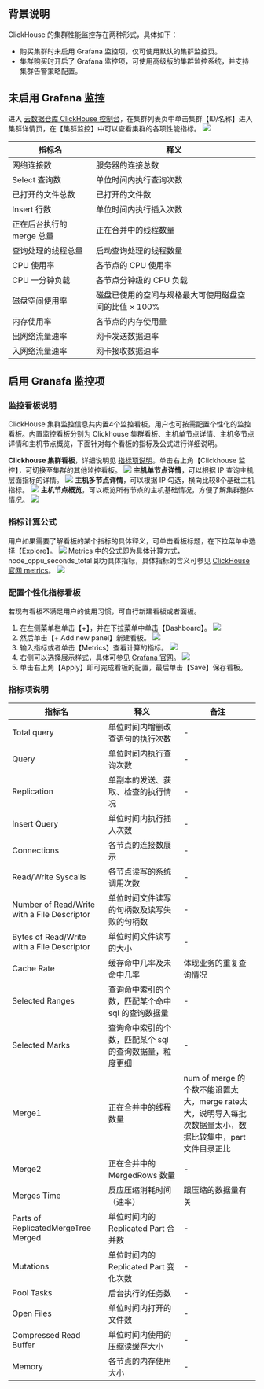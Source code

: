 ## 背景说明
ClickHouse 的集群性能监控存在两种形式，具体如下：
- 购买集群时未启用 Grafana 监控项，仅可使用默认的集群监控页。
- 集群购买时开启了 Grafana 监控项，可使用高级版的集群监控系统，并支持集群告警策略配置。

## 未启用 Grafana 监控 
进入 [云数据仓库 ClickHouse 控制台](https://console.cloud.tencent.com/cdwch)，在集群列表页中单击集群【ID/名称】进入集群详情页，在【集群监控】中可以查看集群的各项性能指标。
![](https://main.qcloudimg.com/raw/b118e48c21c4c50fd4ed0328c3c8173e.png)

| 指标名                  | 释义                                                 |
| ----------------------- | ---------------------------------------------------- |
| 网络连接数              | 服务器的连接总数                                     |
| Select 查询数            | 单位时间内执行查询次数                               |
| 已打开的文件总数        | 已打开的文件数                                       |
| Insert 行数              | 单位时间内执行插入次数                               |
| 正在后台执行的 merge 总量 | 正在合并中的线程数量                                 |
| 查询处理的线程总量      | 启动查询处理的线程数量                               |
| CPU 使用率               | 各节点的 CPU 使用率                                    |
| CPU 一分钟负载          | 各节点分钟级的 CPU 负载                                |
| 磁盘空间使用率          | 磁盘已使用的空间与规格最大可使用磁盘空间的比值 × 100% |
| 内存使用率              | 各节点的内存使用量                                   |
| 出网络流量速率          | 网卡发送数据速率                                     |
| 入网络流量速率          | 网卡接收数据速率                                     |

## 启用 Granafa 监控项
### 监控看板说明
ClickHouse 集群监控信息共内置4个监控看板，用户也可按需配置个性化的监控看板。内置监控看板分别为 Clickhouse 集群看板、主机单节点详情、主机多节点详情和主机节点概览，下面针对每个看板的指标及公式进行详细说明。

**Clickhouse 集群看板**，详细说明见 [指标项说明](#jump)。单击右上角【Clickhouse 监控】，可切换至集群的其他监控看板。
![](https://main.qcloudimg.com/raw/4179816a544d5062f37b46c2c8776d2d.jpg)
**主机单节点详情**，可以根据 IP 查询主机层面指标的详情。
![](https://main.qcloudimg.com/raw/74ca1b4edc14ed14feca9d9604349774.png)
**主机多节点详情**，可以根据 IP 勾选，横向比较8个基础主机指标。
![](https://main.qcloudimg.com/raw/2d2ea643bf8fdf775ec2fe094bc50471.png)
**主机节点概览**，可以概览所有节点的主机基础情况，方便了解集群整体情况。
![](https://main.qcloudimg.com/raw/50d4694409bb52f038a86ee86470557a.png)

### 指标计算公式
用户如果需要了解看板的某个指标的具体释义，可单击看板标题，在下拉菜单中选择【Explore】。
![](https://main.qcloudimg.com/raw/b554c5a628664413d31e63d1db224cc5.png)
Metrics 中的公式即为具体计算方式，node_cppu_seconds_total 即为具体指标，具体指标的含义可参见 [ClickHouse 官网 metrics](https://clickhouse.tech/docs/en/operations/system-tables/metrics/)。
![](https://main.qcloudimg.com/raw/48e230b468108fd6d639b446bd8a3081.png)


### 配置个性化指标看板
若现有看板不满足用户的使用习惯，可自行新建看板或者面板。
1. 在左侧菜单栏单击【+】，并在下拉菜单中单击【Dashboard】。
![](https://main.qcloudimg.com/raw/5860ae80ed2f08c3265515e426946cc3.png)
2. 然后单击【+ Add new panel】新建看板。
![](https://main.qcloudimg.com/raw/6203ab9604542e0007cf4d1138ef96b9.png)
3. 输入指标或者单击【Metrics】查看计算的指标。
![](https://main.qcloudimg.com/raw/cd72539e6d9322f50d4ab697ac74719a.png)
4. 右侧可以选择展示样式，具体可参见 [Grafana 官网](https://grafana.com/docs/grafana/latest/panels/)。
![](https://main.qcloudimg.com/raw/6155e7249b8e20b3d02007301eafee03.png)
5. 单击右上角【Apply】即可完成看板的配置，最后单击【Save】保存看板。

[](id:jump)
### 指标项说明
<table>
<thead>
<tr>
<th>指标名</th>
<th>释义</th>
<th>备注</th>
</tr>
</thead>
<tbody><tr>
<td>Total query</td>
<td>单位时间内增删改查语句的执行次数</td>
<td>-</td>
</tr>
<tr>
<td>Query</td>
<td>单位时间内执行查询次数</td>
<td>-</td>
</tr>
<tr>
<td>Replication</td>
<td>单副本的发送、获取、检查的执行情况</td>
<td>-</td>
</tr>
<tr>
<td>Insert Query</td>
<td>单位时间内执行插入次数</td>
<td>-</td>
</tr>
<tr>
<td>Connections</td>
<td>各节点的连接数展示</td>
<td>-</td>
</tr>
<tr>
<td>Read/Write  Syscalls</td>
<td>各节点读写的系统调用次数</td>
<td>-</td>
</tr>
<tr>
<td>Number of Read/Write with a File Descriptor</td>
<td>单位时间文件读写的句柄数及读写失败的句柄数</td>
<td>-</td>
</tr>
<tr>
<td>Bytes of  Read/Write with a File Descriptor</td>
<td>单位时间文件读写的大小</td>
<td>-</td>
</tr>
<tr>
<td>Cache Rate</td>
<td>缓存命中几率及未命中几率</td>
<td>体现业务的重复查询情况</td>
</tr>
<tr>
<td>Selected Ranges</td>
<td>查询命中索引的个数，匹配某个命中 sql 的查询数据量</td>
<td>-</td>
</tr>
<tr>
<td>Selected Marks</td>
<td>查询命中索引的个数，匹配某个 sql 的查询数据量，粒度更细</td>
<td>-</td>
</tr>
<tr>
<td>Merge1</td>
<td>正在合并中的线程数量</td>
<td>num of merge 的个数不能设置太大，merge rate太大，说明导入每批次数据量太小，数据比较集中，part 文件目录正比</td>
</tr>
<tr>
<td>Merge2</td>
<td>正在合并中的 MergedRows 数量</td>
<td>-</td>
</tr>
<tr>
<td>Merges Time</td>
<td>反应压缩消耗时间（速率）</td>
<td>跟压缩的数据量有关</td>
</tr>
<tr>
<td>Parts of  ReplicatedMergeTree Merged</td>
<td>单位时间内的 Replicated  Part 合并数</td>
<td>-</td>
</tr>
<tr>
<td>Mutations</td>
<td>单位时间内的 Replicated  Part 变化次数</td>
<td>-</td>
</tr>
<tr>
<td>Pool Tasks</td>
<td>后台执行的任务数</td>
<td>-</td>
</tr>
<tr>
<td>Open Files</td>
<td>单位时间内打开的文件数</td>
<td>-</td>
</tr>
<tr>
<td>Compressed Read  Buffer</td>
<td>单位时间内使用的压缩读缓存大小</td>
<td>-</td>
</tr>
<tr>
<td>Memory</td>
<td>各节点的内存使用大小</td>
<td>-</td>
</tr>
</tbody></table>
